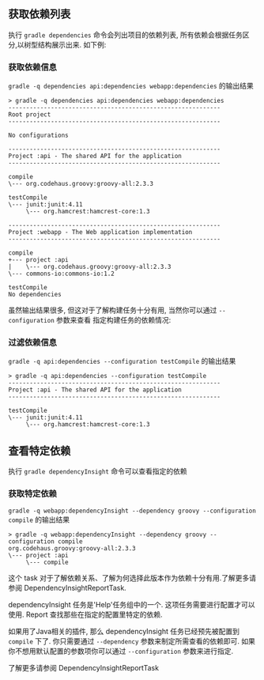 ## 获取依赖列表

执行 `gradle dependencies` 命令会列出项目的依赖列表, 所有依赖会根据任务区分,以树型结构展示出来. 如下例:

### 获取依赖信息

`gradle -q dependencies api:dependencies webapp:dependencies` 的输出结果

```
> gradle -q dependencies api:dependencies webapp:dependencies
------------------------------------------------------------
Root project
------------------------------------------------------------

No configurations

------------------------------------------------------------
Project :api - The shared API for the application
------------------------------------------------------------

compile
\--- org.codehaus.groovy:groovy-all:2.3.3

testCompile
\--- junit:junit:4.11
     \--- org.hamcrest:hamcrest-core:1.3

------------------------------------------------------------
Project :webapp - The Web application implementation
------------------------------------------------------------

compile
+--- project :api
|    \--- org.codehaus.groovy:groovy-all:2.3.3
\--- commons-io:commons-io:1.2

testCompile
No dependencies

```

虽然输出结果很多, 但这对于了解构建任务十分有用, 当然你可以通过 `--configuration` 参数来查看 指定构建任务的依赖情况:


### 过滤依赖信息

`gradle -q api:dependencies --configuration testCompile` 的输出结果

```
> gradle -q api:dependencies --configuration testCompile
------------------------------------------------------------
Project :api - The shared API for the application
------------------------------------------------------------

testCompile
\--- junit:junit:4.11
     \--- org.hamcrest:hamcrest-core:1.3

```

## 查看特定依赖

执行 `gradle dependencyInsight` 命令可以查看指定的依赖

### 获取特定依赖

`gradle -q webapp:dependencyInsight --dependency groovy --configuration compile` 的输出结果

```
> gradle -q webapp:dependencyInsight --dependency groovy --configuration compile
org.codehaus.groovy:groovy-all:2.3.3
\--- project :api
     \--- compile

```

这个 task 对于了解依赖关系、了解为何选择此版本作为依赖十分有用.了解更多请参阅 DependencyInsightReportTask.

dependencyInsight 任务是'Help'任务组中的一个. 这项任务需要进行配置才可以使用. Report 查找那些在指定的配置里特定的依赖.

如果用了Java相关的插件, 那么 dependencyInsight 任务已经预先被配置到 `compile` 下了. 你只需要通过 `--dependency` 参数来制定所需查看的依赖即可. 如果你不想用默认配置的参数项你可以通过 `--configuration` 参数来进行指定.

了解更多请参阅 DependencyInsightReportTask


